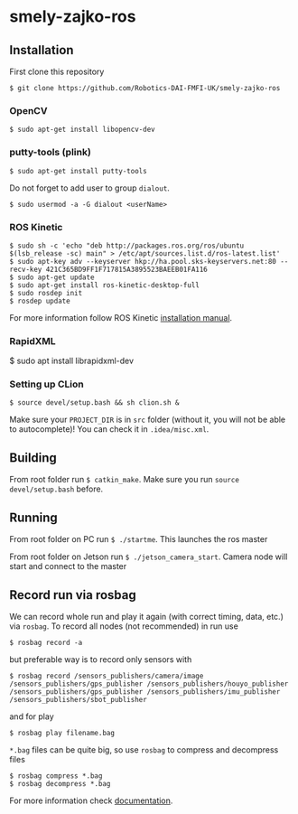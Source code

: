# smely-zajko-ros

## Installation
First clone this repository
```{r, engine='bash', count_lines}
$ git clone https://github.com/Robotics-DAI-FMFI-UK/smely-zajko-ros
```
### OpenCV

```{r, engine='bash', count_lines}
$ sudo apt-get install libopencv-dev
```

### putty-tools (plink)
```{r, engine='bash', count_lines}
$ sudo apt-get install putty-tools
```
Do not forget to add user to group `dialout`.
```{r, engine='bash', count_lines}
$ sudo usermod -a -G dialout <userName>
```
### ROS Kinetic
```{r, engine='bash', count_lines}
$ sudo sh -c 'echo "deb http://packages.ros.org/ros/ubuntu $(lsb_release -sc) main" > /etc/apt/sources.list.d/ros-latest.list'
$ sudo apt-key adv --keyserver hkp://ha.pool.sks-keyservers.net:80 --recv-key 421C365BD9FF1F717815A3895523BAEEB01FA116
$ sudo apt-get update
$ sudo apt-get install ros-kinetic-desktop-full
$ sudo rosdep init
$ rosdep update
```
For more information follow ROS Kinetic [installation manual](http://wiki.ros.org/kinetic/Installation/Ubuntu).

### RapidXML

$ sudo apt install librapidxml-dev

### Setting up CLion

```{r, engine='bash', count_lines}
$ source devel/setup.bash && sh clion.sh &
```
Make sure your `PROJECT_DIR` is in `src` folder (without it, you will not be able to autocomplete)! You can check it in `.idea/misc.xml`.

## Building
From root folder run `$ catkin_make`. Make sure you run `source devel/setup.bash` before.

## Running
From root folder on PC run `$ ./startme`. This launches the ros master

From root folder on Jetson run `$ ./jetson_camera_start`. Camera node will start and connect to the master


## Record run via rosbag
We can record whole run and play it again (with correct timing, data, etc.) via `rosbag`. To record all nodes (not recommended) in run use
```{r, engine='bash', count_lines}
$ rosbag record -a
```
but preferable way is to record only sensors with
```{r, engine='bash', count_lines}
$ rosbag record /sensors_publishers/camera/image /sensors_publishers/gps_publisher /sensors_publishers/houyo_publisher /sensors_publishers/gps_publisher /sensors_publishers/imu_publisher /sensors_publishers/sbot_publisher
```
and for play 
```{r, engine='bash', count_lines}
$ rosbag play filename.bag
```
`*.bag` files can be quite big, so use `rosbag` to compress and decompress files
```{r, engine='bash', count_lines}
$ rosbag compress *.bag
$ rosbag decompress *.bag
```
For more information check [documentation](http://wiki.ros.org/rosbag/Commandline).
